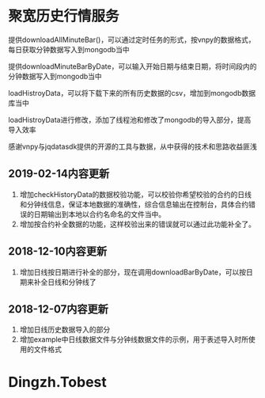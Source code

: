 # 聚宽历史行情服务

提供downloadAllMinuteBar()，可以通过定时任务的形式，按vnpy的数据格式，每日获取分钟数据写入到mongodb当中

提供downloadMinuteBarByDate，可以输入开始日期与结束日期，将时间段内的分钟数据写入到mongodb当中

loadHistroyData，可以将下载下来的所有历史数据的csv，增加到mongodb数据库当中

loadHistroyData进行修改，添加了线程池和修改了mongodb的导入部分，提高导入效率

感谢vnpy与jqdatasdk提供的开源的工具与数据，从中获得的技术和思路收益匪浅

## 2019-02-14内容更新
1. 增加checkHistoryData的数据校验功能，可以校验你希望校验的合约的日线和分钟线信息，保证本地数据的准确性，综合信息输出在控制台，具体合约错误的日期输出到本地以合约名命名的文件当中。
2. 增加按合约补全数据的功能，这样校验出来的错误就可以通过此功能补全了。

## 2018-12-10内容更新
1. 增加日线按日期进行补全的部分，现在调用downloadBarByDate，可以按日期来补全日线和分钟线了

## 2018-12-07内容更新
1. 增加日线历史数据导入的部分
2. 增加example中日线数据文件与分钟线数据文件的示例，用于表述导入时所使用的文件格式

# Dingzh.Tobest
